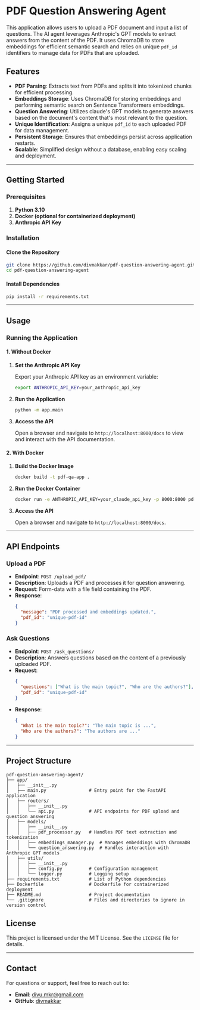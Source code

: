 
# PDF Question Answering Agent

This application allows users to upload a PDF document and input a list of questions. The AI agent leverages Anthropic's GPT models to extract answers from the content of the PDF. It uses ChromaDB to store embeddings for efficient semantic search and relies on unique `pdf_id` identifiers to manage data for PDFs that are uploaded.

## Features

- **PDF Parsing**: Extracts text from PDFs and splits it into tokenized chunks for efficient processing.
- **Embeddings Storage**: Uses ChromaDB for storing embeddings and performing semantic search on Sentence Transformers embeddings.
- **Question Answering**: Utilizes claude's GPT models to generate answers based on the document's content that's most relevant to the question.
- **Unique Identification**: Assigns a unique `pdf_id` to each uploaded PDF for data management.
- **Persistent Storage**: Ensures that embeddings persist across application restarts.
- **Scalable**: Simplified design without a database, enabling easy scaling and deployment.

---

## Getting Started

### Prerequisites

1. **Python 3.10**
2. **Docker (optional for containerized deployment)**
3. **Anthropic API Key**

### Installation

#### Clone the Repository

```bash
git clone https://github.com/divmakkar/pdf-question-answering-agent.git
cd pdf-question-answering-agent
```

#### Install Dependencies

```bash
pip install -r requirements.txt
```

---

## Usage

### Running the Application

#### 1. Without Docker

1. **Set the Anthropic API Key**

   Export your Anthropic API key as an environment variable:

   ```bash
   export ANTHROPIC_API_KEY=your_anthropic_api_key
   ```

2. **Run the Application**

   ```bash
   python -m app.main
   ```

3. **Access the API**

   Open a browser and navigate to `http://localhost:8000/docs` to view and interact with the API documentation.

#### 2. With Docker

1. **Build the Docker Image**

   ```bash
   docker build -t pdf-qa-app .
   ```

2. **Run the Docker Container**

   ```bash
   docker run -e ANTHROPIC_API_KEY=your_claude_api_key -p 8000:8000 pdf-qa-app
   ```

3. **Access the API**

   Open a browser and navigate to `http://localhost:8000/docs`.

---

## API Endpoints

### **Upload a PDF**

- **Endpoint**: `POST /upload_pdf/`
- **Description**: Uploads a PDF and processes it for question answering.
- **Request**: Form-data with a file field containing the PDF.
- **Response**:
  ```json
  {
    "message": "PDF processed and embeddings updated.",
    "pdf_id": "unique-pdf-id"
  }
  ```

### **Ask Questions**

- **Endpoint**: `POST /ask_questions/`
- **Description**: Answers questions based on the content of a previously uploaded PDF.
- **Request**:
  ```json
  {
    "questions": ["What is the main topic?", "Who are the authors?"],
    "pdf_id": "unique-pdf-id"
  }
  ```
- **Response**:
  ```json
  {
    "What is the main topic?": "The main topic is ...",
    "Who are the authors?": "The authors are ..."
  }
  ```

---

## Project Structure

```
pdf-question-answering-agent/
├── app/
│   ├── __init__.py
│   ├── main.py                # Entry point for the FastAPI application
│   ├── routers/
│   │   ├── __init__.py
│   │   └── api.py             # API endpoints for PDF upload and question answering
│   ├── models/
│   │   ├── __init__.py
│   │   ├── pdf_processor.py   # Handles PDF text extraction and tokenization
│   │   ├── embeddings_manager.py  # Manages embeddings with ChromaDB
│   │   └── question_answering.py  # Handles interaction with Anthropic GPT models
│   ├── utils/
│   │   ├── __init__.py
│   │   ├── config.py          # Configuration management
│   │   └── logger.py          # Logging setup
├── requirements.txt           # List of Python dependencies
├── Dockerfile                 # Dockerfile for containerized deployment
├── README.md                  # Project documentation
└── .gitignore                 # Files and directories to ignore in version control
```



## License

This project is licensed under the MIT License. See the `LICENSE` file for details.

---

## Contact

For questions or support, feel free to reach out to:

- **Email**: divu.mkr@gmail.com
- **GitHub**: [divmakkar](https://github.com/divmakkar)

